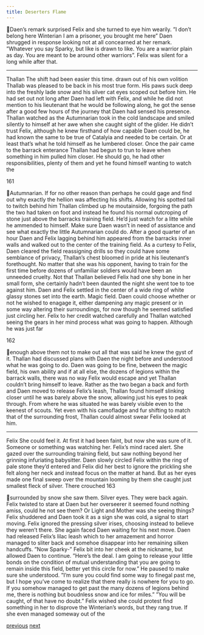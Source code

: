 ```yaml
---
title: Deserters Flame
---
```


Daen’s remark surprised Felix and she turned to eye him wearily.
”I don’t belong here Winterian I am a prisoner, you brought me here”
Daen shrugged in response looking not at all concearned at her remark.
”Whatever you say Sparky, but like is drawn to like. You are a warrior
plain as day. You are meant to be around other warriors”.
Felix was silent for a long while after that.
***
Thallan
The shift had been easier this time. drawn out of his own volition Thallab
was pleased to be back in his most true form. His paws suck deep into the freshly
lade snow and his silver cat eyes scoped out before him.
He had set out not long after Daen had left with Felix, and while he did
not mention to his lieutenant that he would be following along, he got the sense
after a good few hours of the journey that Daen had sensed his presence.
Thallan watched as the Autumnarian took in the cold landscape and
smiled silently to himself at her awe when she caught sight of the glider. He
didn’t trust Felix, although he knew firsthand of how capable Daen could be, he
had known the same to be true of Catalyia and needed to be certain. Or at least
that’s what he told himself as he lumbered closer.
Once the pair came to the barrack enterance Thallan had begun to trun to
leave when something in him pulled him closer. He should go, he had other
responsibilities, plenty of them and yet he found himself wanting to watch the

161

Autumnarian. If for no other reason than perhaps he could gage and find out why
exactly the hellion was affecting his shifts.
Allowing his spotted tail to twitch behind him Thallan climbed up he
moutainside, forgoing the path the two had taken on foot and instead he found
his normal outcroping of stone just above the barracks training field.
He’d just watch for a litte while he ammended to himself. Make sure
Daen wasn’t in need of assistance and see what exactly the little Autumnarian
could do.
After a good quarter of an hour Daen and Felix lagging behind him
appeared from the barracks inner walls and walked out to the center of the
training field.
As a curtesy to Felix, Daen cleared the field reassigning drills so they
could have some semblance of privacy, Thallan’s chest bloomed in pride at his
lieutenant’s forethought. No matter that she was his opponent, having to train for
the first time before dozens of unfamiliar soldiers would have been an unneeded
cruelty. Not that Thallan believed Felix had one shy bone in her small form, she
certainly hadn’t been daunted the night she went toe to toe against him.
Daen and Felix settled in the center of a wide ring of white glassy stones
set into the earth. Magic field. Daen could choose whether or not he wished to
enagage it, either dampening any magic present or in some way altering their
surroundings, for now though he seemed satisfied just circling her.
Felix to her credit watched carefully and Thallan watched seeing the
gears in her mind process what was going to happen. Although he was just far

162

enough above them not to make out all that was said he knew the gyst of it.
Thallan had discussed plans with Daen the night before and understood what he
was going to do.
Daen was going to be fine, between the magic field, his own ability and if
at all else, the dozens of legions within the barrack walls, there was no way Felix
would escape and yet Thallan couldn’t bring himself to leave. Rather as the two
began a back and forth and Daen moved to release Felix’s leash, Thallan found
himself slinking closer until he was barely above the snow, allowing just his eyes
to peak through.
From where he was situated he was barely visible even to the keenest of
scouts. Yet even with his camofladge and fur shifting to match that of the
surrounding frost, Thallan could almost swear Felix looked at him.
***
Felix
She could feel it.
At first it had been faint, but now she was sure of it. Someone or
something was watching her. Felix’s mind raced alert. She gazed over the
surrounding training field, but saw nothing beyond her grinning infuriating
babysitter.
Daen slowly circled Felix within the ring of pale stone they’d entered and
Felix did her best to ignore the prickling she felt along her neck and instead focus
on the matter at hand. But as her eyes made one final sweep over the mountain
looming by them she caught just smallest fleck of silver. There crouched
163

surrounded by snow she saw them. Silver eyes. They were back again. Felix
twisted to stare at Daen but her overseerer it seemed found nothing amiss, could
he not see them? Or Light and Mother was she seeing things?
Felix shuddered and Daen took it as a sign she was cold, a signal to start
moving. Felix ignored the pressing silver irises, choosing instead to believe they
weren’t there. She again faced Daen waiting for his next move.
Daen had released Felix’s lilac leash which to her amazement and horror
managed to sliter back and somehoe disappear into her remaining silken
handcuffs.
”Now Sparky-”
Felix bit into her cheek at the nickname, but allowed Daen to continue.
”Here’s the deal. I am going to release your little bonds on the condition
of mutual understanding that you are going to remain inside this field, better yet
this circle for now.”
He paused to make sure she understood.
”I’m sure you could find some way to finegal past me, but I hope you’ve
come to realize that there really is nowhere for you to go. If you somehow
managed to get past the many dozens of legions behind me, there is nothing but
boudnless snow and ice for miles.”
”You will be caught, of that have no doubt.”
Felix wished she could protest find something in her to disprove the
Winterian’s words, but they rang true. If she even managed someway out of the


[previous](desertflame-38.html)
[next](desertflame-40.html)
